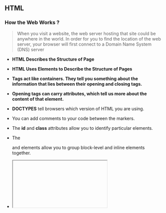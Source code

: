 ## HTML 

### How the Web Works ? 
> When you visit a website, the web server
hosting that site could be anywhere in the
world. In order for you to find the location of
the web server, your browser will first connect
to a Domain Name System (DNS) server
 
- **HTML Describes the Structure of Page**
- **HTML Uses Elements to Describe the Structure of Pages**
- **Tags act like containers. They tell you something about the information that lies between their opening and closing tags.**
- **Opening tags can carry attributes, which tell us more about the content of that element.** 

- **DOCTYPES** tell browsers which version of HTML you are using.
- You can add comments to your code between the **<!-- and -->** markers.
- The **id** and **class** attributes allow you to identify particular elements.
- The **<div>** and **<span>**  elements allow you to group block-level and inline elements together.

-  **<iframe>** : like a little window that has been cut into your page — and in that window you can see another page.
- **< meta>** : lives inside the <head> element and contains information about that web page.

- **The success process can use when you creating a new website :**

```
>> Know and understand who your target audience.
>> What the audience need and why .
>> How the audience visit your website.
>> When your audience are likely to return.
>> Create a diagram or map for your website.
>> Group your pages based on inforamtion its provide.
>> sketch your wireframe.
>> Make a good visual design to getting your message by Prioritizing and Organizing.
>> Use visual hierarchy (font size , font color , font style and images) because most users just contrast on what they want.
>> Design a CONCISE CLEAR SELECTIVE navigation.
```

# JavaScript

**JavaScript is a programming language used in browsers to make websites more interactive ,interesting, and user-friendly**

### How JavaScript makes web pages more interactive ?
1. Access your web page Content by selecting an element
2. Modify the content like adding or removing elements
3. Program rules which allows the browser to access or change content
4. React to events like when a button is pressed.

> **Slideshows** & **Forms** are examples of JavaScript in web page 

- **A script is a series of instructions that the computer can follow in order to  achieve a goal.** 

## Start programming
first you need to state your goal then list the tasks that need to be completed in order to achieve it. After you determine your goal , you can work out the individual tasks needed to achieve it , and each on has a sequence of steps , these steps will be our code nearly. Every step for every task you've written ,needs to be written
in a language the computer can understand and follow.

## Programming concepts 
**Naming Variables**:
- The name must begin with a letter , ($) or (_) . it's musn't start with a number.
- The name can contain letters, numbers,($), or (_). Note that you must not use a (-) or a (.) in a variable name.
- You can't use keywords or reserved words.
- Case sensitive.
- You should use a meaningful name.
- If your variable name is made up of more than one word, use a capital letter for the first letter of very word after the first word. 

**Arrays**:  is a special type of variable. It doesn't just store one value; it stores a list of values. 
> Values in an array are accessed as if they are in a numbered list. It is important to know that the numbering of this list starts at zero (not one). 

**Experssions** : Evaluates into (results in) a single value. Broadly speaking.
- Two Types :
  - Expressions that just assign a value to a variable .
  - Expressions that use two or more values to return a single value .

  **Operators**
  - (.) dot operator : call operator.
  - (=) assignment operator : assign a value to a variable.
  - (>,<,==,!=) : comparison operator : Compare two values and return true or false.
  - (*,-,+,/,) Arithmetic operators : math
  - (&&) logical operators : Combine expressions and return true or false.
  - (+) string operators : Combine two strings .

**Events**
> WHAT IS AN EVENT?
There are common ways in which people interact with each type of object. For  example, in a car a driver will typically use at least two pedals. The car has been designed to respond differently when the driver interacts with each of the different pedals:
• The accelerator makes the car go faster
• The brake slows it down

**Methods**
> Methods represent things people need to do with objects. They can
retrieve or update the values of an object's properties. 

**HOW A BROWSER SEES A WEB PAGE**
1. RECEIVE A PAGE AS HTML CODE 
2. CREATE A MODEL OF THE PAGE AND STORE IT IN MEMORY
3. USE A RENDERING ENGINE TO SHOW THE PAGE ON SCREEN

**The HTML <script> element is used in HTML pages to tell the browser to load the JavaScript file (rather like the <link> element can be used to load a CSS file**